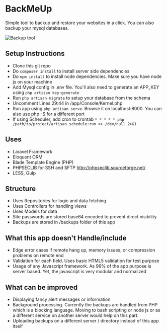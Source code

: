 # BackMeUp
Simple tool to backup and restore your websites in a click. You can also backup your mysql databases.

![Backup tool](http://i.imgur.com/sETbUc7.png "Backup Tool")


## Setup Instructions
* Clone this git repo
* Do `composer install` to install server side dependencies
* Do `npm install` to install node dependencies. Make sure you have node js on your machine
* Add Mysql config in .env file. You'll also need to generate an APP_KEY using `php artisan key:generate`
* Run `php artisan migrate` to setup your database from the schema
* Uncomment Lines 29:44 in /app/Console/Kernel.php
* Run app using `php artisan serve`. Browse it on localhost:8000. You can also use php -S for a different port
* If using Scheduler, add cron to crontab `* * * * * php /path/to/project/artisan schedule:run >> /dev/null 2>&1`

## Uses
* Laravel Framework
* Eloquent ORM
* Blade Template Engine (PHP)
* PHPSECLIB for SSH and SFTP http://phpseclib.sourceforge.net/
* LESS, Gulp

## Structure
* Uses Repositories for logic and data fetching
* Uses Controllers for handling views
* Uses Models for data
* Site passwords are stored base64 encoded to prevent direct visibility
* Backups are stored in /backups folder of this app

## What this app doesn't Handle/include
* Edge error cases if remote hang up, memory issues, or compression problems on remote end
* Validation for each field. Uses basic HTML5 validation for test purpose
* Usage of any Javascript framework. As 99% of the app purpose is server based. Yet, the javascript is very modular and normalized

## What can be improved
* Displaying fancy alert messages or information
* Background processing. Currently the backups are handled from PHP which is a blocking language. Moving to bash scripting or node js or as a different service on another server would help on this part.
* Uploading backups on a different server / directory instead of this app itself
